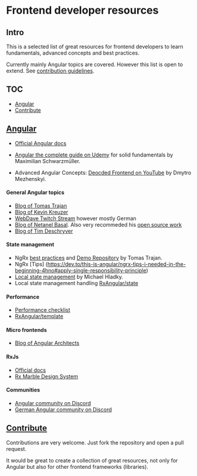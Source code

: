 # Frontend developer resources

## Intro
This is a selected list of great resources for frontend developers to learn fundamentals, advanced concepts and best practices.

Currently mainly Angular topics are covered. However this list is open to extend. See [contribution guidelines](#contribute).

## TOC
* [Angular](#angular)
* [Contribute](#contribute)

## [Angular](#angular)
* [Official Angular docs](https://angular.io/)
* [Angular the complete guide on Udemy](https://www.udemy.com/course/the-complete-guide-to-angular-2/) for solid fundamentals by Maximilian Schwarzmüller.

* Advanced Angular Concepts: [Deocded Frontend on YouTube](https://www.youtube.com/c/DecodedFrontend) by Dmytro Mezhenskyi.

#### General Angular topics
* [Blog of Tomas Trajan](https://tomastrajan.medium.com/)
* [Blog of Kevin Kreuzer](https://kevinkreuzer.medium.com/)
* [WebDave Twitch Stream](https://www.twitch.tv/webdave_de?lang=de) however mostly German
* [Blog of Netanel Basal](https://netbasal.com/tagged/blog). Also very recommeded his [open source work](https://github.com/ngneat)
* [Blog of Tim Deschryver](https://timdeschryver.dev/blog)

#### State management
* NgRx [best practices](https://tomastrajan.medium.com/level-up-your-ngrx-skills-with-10-time-tested-best-practices-6c837fb14877) and [Demo Repository](https://github.com/tomastrajan/angular-ngrx-material-starter) by Tomas Trajan.
* NgRx [Tips] (https://dev.to/this-is-angular/ngrx-tips-i-needed-in-the-beginning-4hno#apply-single-responsibility-principle)
* [Local state management](https://github.com/BioPhoton/research-reactive-ephemeral-state-in-component-oriented-frontend-frameworks) by Michael Hladky.
* Local state management handling [ RxAngular/state](https://github.com/rx-angular/rx-angular/blob/main/libs/state/README.md)

#### Performance
* [Performance checklist](https://github.com/mgechev/angular-performance-checklist)
* [RxAngular/template](https://github.com/rx-angular/rx-angular/blob/main/libs/template/README.md)

#### Micro frontends
* [Blog of Angular Architects](https://www.angulararchitects.io/blog/)

#### RxJs
* [Official docs](https://rxjs.dev/guide/overview)
* [Rx Marble Design System](https://github.com/BioPhoton/Rx-Marble-Design-System)

#### Communities
* [Angular community on Discord](https://discord.gg/ehgWuukn)
* [German Angular community on Discord](https://discord.gg/uw2Gve3T)

## [Contribute](#contribute)
Contributions are very welcome. Just fork the repository and open a pull request.

It would be great to create a collection of great resources, not only for Angular but also for other frontend frameworks (libraries). 
